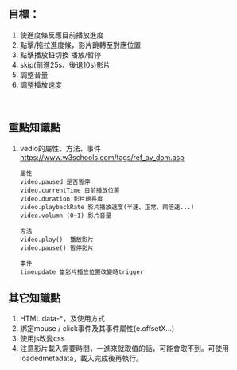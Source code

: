 ## 目標：

1. 使進度條反應目前播放進度
2. 點擊/拖拉進度條，影片跳轉至對應位置
3. 點擊播放鈕切換 播放/暫停
4. skip(前進25s、後退10s)影片
5. 調整音量
6. 調整播放速度
<br />  


## 重點知識點
1. vedio的屬性、方法、事件  
    https://www.w3schools.com/tags/ref_av_dom.asp
    
    ```
    屬性
    video.paused 是否暫停
    video.currentTime 目前播放位置
    video.duration 影片總長度
    video.playbackRate 影片播放速度(半速、正常、兩倍速...)
    video.volumn (0~1) 影片音量
    ```
    ```
    方法
    video.play()  播放影片
    video.pause() 暫停影片
    ```
    ```
    事件
    timeupdate 當影片播放位置改變時trigger
    ```


## 其它知識點
1. HTML data-*，及使用方式
2. 綁定mouse / click事件及其事件屬性(e.offsetX...)
3. 使用js改變css
4. 注意影片載入需要時間，一進來就取值的話，可能會取不到。可使用loadedmetadata，載入完成後再執行。